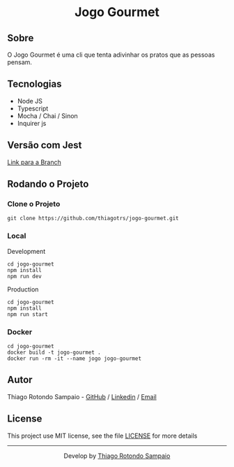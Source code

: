 <h1 align="center">Jogo Gourmet</h1>

## Sobre

O Jogo Gourmet é uma cli que tenta adivinhar os pratos que as pessoas pensam.

## Tecnologias

- Node JS
- Typescript
- Mocha / Chai / Sinon
- Inquirer js

## Versão com Jest

[Link para a Branch](https://github.com/thiagotrs/jogo-gourmet/)

## Rodando o Projeto

### Clone o Projeto

```git
git clone https://github.com/thiagotrs/jogo-gourmet.git
```

### Local

Development
```shell
cd jogo-gourmet
npm install
npm run dev
```

Production
```shell
cd jogo-gourmet
npm install
npm run start
```

### Docker

```shell
cd jogo-gourmet
docker build -t jogo-gourmet .
docker run -rm -it --name jogo jogo-gourmet
```

## Autor

Thiago Rotondo Sampaio - [GitHub](https://github.com/thiagotrs) / [Linkedin](https://www.linkedin.com/in/thiago-rotondo-sampaio) / [Email](mailto:thiagorot@gmail.com)

## License

This project use MIT license, see the file [LICENSE](./LICENSE.md) for more details

---

<p align="center">Develop by <a href="https://github.com/thiagotrs">Thiago Rotondo Sampaio</a></p>